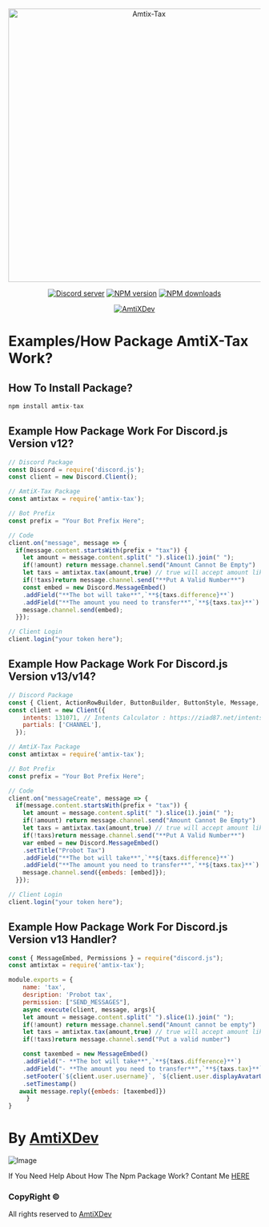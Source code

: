 <div align="center">
    <br />
    <p>
        <a href="https://amtix-tax.repl.co/"><img src="https://amtix-tax.repl.co/img/web_banner.png" width="546" alt="Amtix-Tax" /></a>
    </p>
    <p>
    <a href="https://discord.gg/amtix-1k-1097821881245126768"><img src="https://img.shields.io/discord/1097821881245126768?color=5865F2&logo=discord&logoColor=white" alt="Discord server" /></a>
    <a href="https://www.npmjs.com/package/amtix-tax"><img src="https://img.shields.io/npm/v/amtix-tax?maxAge=3600" alt="NPM version" /></a>
    <a href="https://www.npmjs.com/package/amtix-tax"><img src="https://img.shields.io/npm/dt/amtix-tax?maxAge=3600" alt="NPM downloads" /></a>
    </p>
  <p>
        <a href="https://amtixdev.xyz"><img src="https://media.discordapp.net/attachments/1132015920815014082/1133285475164094605/Powered_By_AmtiXDev_With_Color.png?width=159&height=33" alt="AmtiXDev" /></a>
    </p>

</div>


# Examples/How Package AmtiX-Tax Work?

## How To Install Package?

```js
npm install amtix-tax
```

## Example How Package Work For Discord.js Version v12?

```js
// Discord Package
const Discord = require('discord.js');
const client = new Discord.Client();

// AmtiX-Tax Package
const amtixtax = require('amtix-tax');

// Bot Prefix
const prefix = "Your Bot Prefix Here";

// Code
client.on("message", message => {
  if(message.content.startsWith(prefix + "tax")) {
    let amount = message.content.split(" ").slice(1).join(" ");
    if(!amount) return message.channel.send("Amount Cannot Be Empty")
    let taxs = amtixtax.tax(amount,true) // true will accept amount like this 1.7m or 100k
    if(!taxs)return message.channel.send("**Put A Valid Number**")
    const embed = new Discord.MessageEmbed()
    .addField("**The bot will take**",`**${taxs.difference}**`)
    .addField("**The amount you need to transfer**",`**${taxs.tax}**`)
    message.channel.send(embed);
  }});

// Client Login
client.login("your token here");
```

## Example How Package Work For Discord.js Version v13/v14?

```js
// Discord Package
const { Client, ActionRowBuilder, ButtonBuilder, ButtonStyle, Message, MessageEmbed } = require('discord.js');
const client = new Client({
	intents: 131071, // Intents Calculator : https://ziad87.net/intents/
	partials: ['CHANNEL'],
  });

// AmtiX-Tax Package
const amtixtax = require('amtix-tax');

// Bot Prefix
const prefix = "Your Bot Prefix Here";

// Code 
client.on("messageCreate", message => {
  if(message.content.startsWith(prefix + "tax")) {
    let amount = message.content.split(" ").slice(1).join(" ");
    if(!amount) return message.channel.send("Amount Cannot Be Empty")
    let taxs = amtixtax.tax(amount,true) // true will accept amount like this 1.7m or 100k
    if(!taxs)return message.channel.send("**Put A Valid Number**")
    var embed = new Discord.MessageEmbed()
    .setTitle("Probot Tax")
    .addField("**The bot will take**",`**${taxs.difference}**`)
    .addField("**The amount you need to transfer**",`**${taxs.tax}**`)
    message.channel.send({embeds: [embed]});
  }});

// Client Login
client.login("your token here");
```

## Example How Package Work For Discord.js Version v13 Handler?

```js
const { MessageEmbed, Permissions } = require("discord.js");
const amtixtax = require('amtix-tax');

module.exports = {
    name: 'tax',
    desription: 'Probot tax',
    permission: ["SEND_MESSAGES"],
    async execute(client, message, args){
    let amount = message.content.split(" ").slice(1).join(" ");
    if(!amount) return message.channel.send("Amount cannot be empty")
    let taxs = amtixtax.tax(amount,true) // true will accept amount like this 1.7m or 100k
    if(!taxs)return message.channel.send("Put a valid number")

    const taxembed = new MessageEmbed()
    .addField("- **The bot will take**",`**${taxs.difference}**`)
    .addField("- **The amount you need to transfer**",`**${taxs.tax}**`)
    .setFooter(`${client.user.username}`, `${client.user.displayAvatarURL({dynamic: true})}`)
    .setTimestamp()
   await message.reply({embeds: [taxembed]})
     }
}
```

# By [AmtiXDev](https://www.youtube.com/@xUnDarkArTz)

![Image](https://user-images.githubusercontent.com/107303548/248915710-9dd3b4cf-5eb0-4e44-b5bd-20306947a715.png)

If You Need Help About How The Npm Package Work? Contant Me [HERE](https://discord.gg/amtix-1k-1097821881245126768)

### CopyRight ©
All rights reserved to [AmtiXDev](https://amtixdev.xyz)
